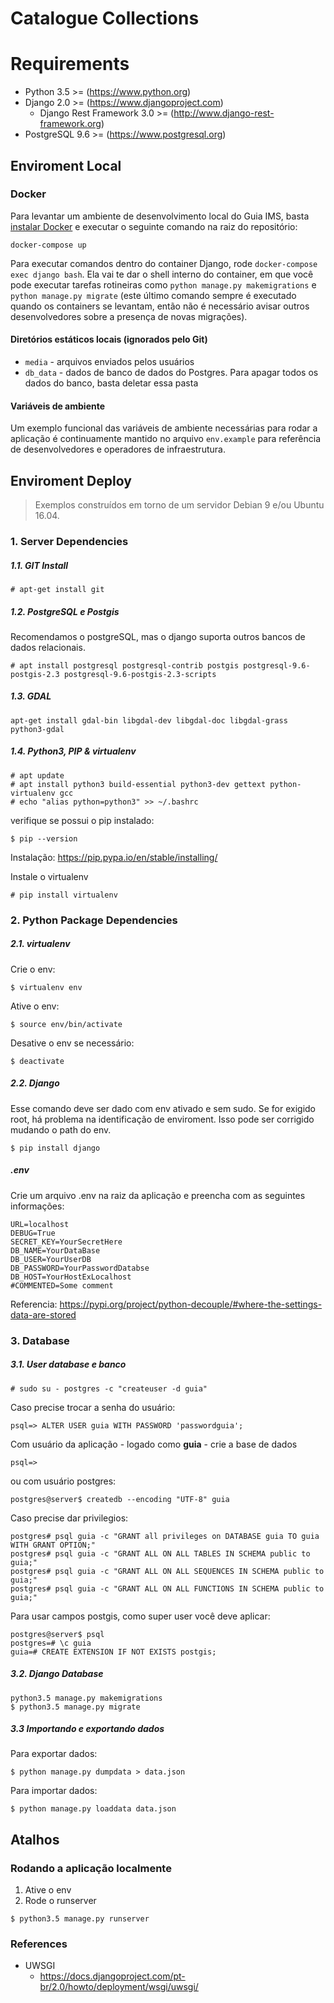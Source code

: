 # Catalogue Collections

# Requirements
* Python 3.5 >= (https://www.python.org)
* Django 2.0 >= (https://www.djangoproject.com)
  * Django Rest Framework 3.0 >= (http://www.django-rest-framework.org)
* PostgreSQL 9.6 >= (https://www.postgresql.org)


## Enviroment Local
### Docker
Para levantar um ambiente de desenvolvimento local do Guia IMS, basta [instalar Docker](https://docs.docker.com/install/linux/docker-ce/ubuntu/) e executar o seguinte comando na raiz do repositório:

`docker-compose up`

Para executar comandos dentro do container Django, rode `docker-compose exec django bash`. Ela vai te dar o shell interno do container, em que  você pode executar tarefas rotineiras como `python manage.py makemigrations` e `python manage.py migrate` (este último comando sempre é executado quando os containers se levantam, então não é necessário avisar outros desenvolvedores sobre a presença de novas migrações).

#### Diretórios estáticos locais (ignorados pelo Git)
- `media` - arquivos enviados pelos usuários
- `db_data` - dados de banco de dados do Postgres. Para apagar todos os dados do banco, basta deletar essa pasta

#### Variáveis de ambiente
Um exemplo funcional das variáveis de ambiente necessárias para rodar a aplicação é continuamente mantido no arquivo `env.example` para referência de desenvolvedores e operadores de infraestrutura.

## Enviroment Deploy
> Exemplos construídos em torno de um servidor Debian 9 e/ou Ubuntu 16.04.

### 1. Server Dependencies

##### 1.1. GIT Install
```
# apt-get install git
```
##### 1.2. PostgreSQL e Postgis
Recomendamos o postgreSQL, mas o django suporta outros bancos de dados relacionais.
```
# apt install postgresql postgresql-contrib postgis postgresql-9.6-postgis-2.3 postgresql-9.6-postgis-2.3-scripts
```

##### 1.3. GDAL

```
apt-get install gdal-bin libgdal-dev libgdal-doc libgdal-grass python3-gdal
```

##### 1.4. Python3, PIP & virtualenv
```
# apt update
# apt install python3 build-essential python3-dev gettext python-virtualenv gcc
# echo "alias python=python3" >> ~/.bashrc
```
verifique se possui o pip instalado:
```
$ pip --version
```
Instalação: https://pip.pypa.io/en/stable/installing/

Instale o virtualenv
```
# pip install virtualenv
```

### 2. Python Package Dependencies

##### 2.1. virtualenv

Crie o env:

```
$ virtualenv env
```

Ative o env:
```
$ source env/bin/activate
```

Desative o env se necessário:

```
$ deactivate
```

##### 2.2. Django
Esse comando deve ser dado com env ativado e sem sudo. Se for exigido root, há problema na identificação de enviroment. Isso pode ser corrigido mudando o path do env.

```
$ pip install django
```

##### .env
Crie um arquivo .env na raiz da aplicação e preencha com as seguintes informações:
```
URL=localhost
DEBUG=True
SECRET_KEY=YourSecretHere
DB_NAME=YourDataBase
DB_USER=YourUserDB
DB_PASSWORD=YourPasswordDatabse
DB_HOST=YourHostExLocalhost
#COMMENTED=Some comment
```
Referencia: https://pypi.org/project/python-decouple/#where-the-settings-data-are-stored

### 3. Database

##### 3.1. User database e banco

```
# sudo su - postgres -c "createuser -d guia"
```

Caso precise trocar a senha do usuário:
```
psql=> ALTER USER guia WITH PASSWORD 'passwordguia';
```

Com usuário da aplicação - logado como **guia** - crie a base de dados
```
psql=>
```

ou com usuário postgres:

```
postgres@server$ createdb --encoding "UTF-8" guia
```

Caso precise dar privilegios:

```
postgres# psql guia -c "GRANT all privileges on DATABASE guia TO guia WITH GRANT OPTION;"
postgres# psql guia -c "GRANT ALL ON ALL TABLES IN SCHEMA public to guia;"
postgres# psql guia -c "GRANT ALL ON ALL SEQUENCES IN SCHEMA public to guia;"
postgres# psql guia -c "GRANT ALL ON ALL FUNCTIONS IN SCHEMA public to guia;"
```

Para usar campos postgis, como super user você deve aplicar:
```
postgres@server$ psql
postgres=# \c guia
guia=# CREATE EXTENSION IF NOT EXISTS postgis;
```

##### 3.2. Django Database
```
python3.5 manage.py makemigrations
$ python3.5 manage.py migrate
```

##### 3.3 Importando e exportando dados

Para exportar dados:

```
$ python manage.py dumpdata > data.json
```

Para importar dados:

```
$ python manage.py loaddata data.json
```

## Atalhos

### Rodando a aplicação localmente
1. Ative o env
2. Rode o runserver
```
$ python3.5 manage.py runserver
```

### References
* UWSGI
  * https://docs.djangoproject.com/pt-br/2.0/howto/deployment/wsgi/uwsgi/

